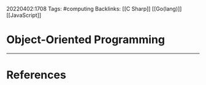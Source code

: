 20220402:1708
Tags: #computing 
Backlinks: [[C Sharp]] [[Go(lang)]] [[JavaScript]]
# Object-Oriented Programming




---
# References